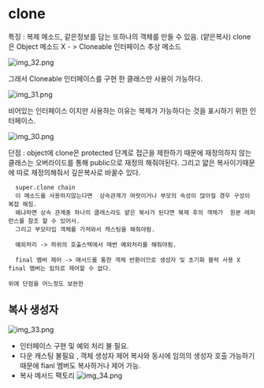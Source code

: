 # clone

 특징 :
 복제 메소드, 같은정보를 담는 또하나의 객체를 만들 수 있음. (얕은복사)
 clone 은 Object 메소드 X - > Cloneable 인터페이스 추상 메소드 

 ![img_32.png](img_32.png)  
 
 그래서 Cloneable 인터페이스를 구현 한 클래스만 사용이 가능하다.

![img_31.png](img_31.png)

비어있는 인터페이스 이지만 사용하는 이유는 복제가 가능하다는 것을 표시하기 위한 인터페이스.
 

![img_30.png](img_30.png)


 단점 : object에 clone은 protected 단계로 접근을 제한하기 때문에 재정의하지 않는 클래스는
       오버라이드를 통해 public으로 재정의 해줘야된다. 
       그리고 얇은 복사이기때문에 따로 재정의해줘서 깊은복사로 바꿀수 있다.
 
      super.clone chain 
      이 메소드를 사용하지않는다면  상속관계가 여럿이거나 부모의 속성이 많아질 경우 구성이 복잡 해짐.
      왜냐하면 상속 관계중 하나의 클래스라도 얕은 복사가 된다면 복제 후의 객체가  원본 레퍼런스를 참조 할 수 있어서.
      그리고 부모타입 객체를 가져와서 캐스팅을 해줘야됨.
 
      예외처리 -> 하위의 호출스택에서 매번 예외처리를 해줘야됨.

      final 멤버 제어 -> 매서드를 통한 객체 반환이므로 생성자 및 초기화 블럭 사용 X final 멤버는 임의로 제어할 수 없다.

    위에 단점을 어느정도 보완한 

  ## 복사 생성자 

   ![img_33.png](img_33.png)

  + 인터페이스 구현 및 예외 처리 불 필요.
  + 다운 캐스팅 불필요 , 객체 생성자 제어 복사와 동시에 임의의 생성자 호출 가능하기 때문에 fianl 멤버도 복사하거나 제어 가능.
  + 복사 메서드 팩토리 
 ![img_34.png](img_34.png)


